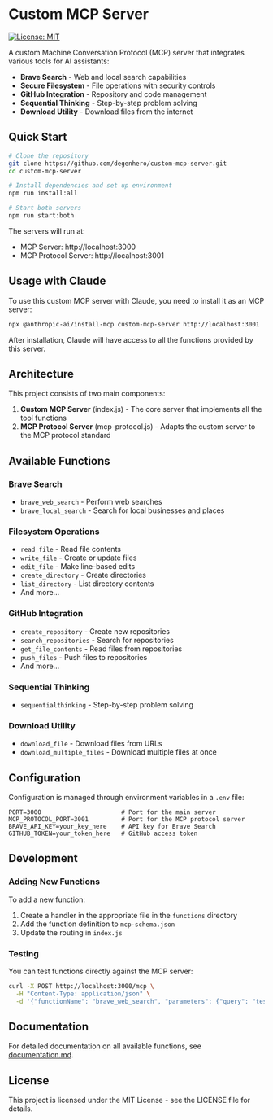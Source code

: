 # Custom MCP Server

[![License: MIT](https://img.shields.io/badge/License-MIT-yellow.svg)](https://opensource.org/licenses/MIT)

A custom Machine Conversation Protocol (MCP) server that integrates various tools for AI assistants:

- **Brave Search** - Web and local search capabilities
- **Secure Filesystem** - File operations with security controls
- **GitHub Integration** - Repository and code management
- **Sequential Thinking** - Step-by-step problem solving
- **Download Utility** - Download files from the internet

## Quick Start

```bash
# Clone the repository
git clone https://github.com/degenhero/custom-mcp-server.git
cd custom-mcp-server

# Install dependencies and set up environment
npm run install:all

# Start both servers
npm run start:both
```

The servers will run at:
- MCP Server: http://localhost:3000
- MCP Protocol Server: http://localhost:3001

## Usage with Claude

To use this custom MCP server with Claude, you need to install it as an MCP server:

```bash
npx @anthropic-ai/install-mcp custom-mcp-server http://localhost:3001
```

After installation, Claude will have access to all the functions provided by this server.

## Architecture

This project consists of two main components:

1. **Custom MCP Server** (index.js) - The core server that implements all the tool functions
2. **MCP Protocol Server** (mcp-protocol.js) - Adapts the custom server to the MCP protocol standard

## Available Functions

### Brave Search
- `brave_web_search` - Perform web searches
- `brave_local_search` - Search for local businesses and places

### Filesystem Operations
- `read_file` - Read file contents
- `write_file` - Create or update files
- `edit_file` - Make line-based edits
- `create_directory` - Create directories
- `list_directory` - List directory contents
- And more...

### GitHub Integration
- `create_repository` - Create new repositories
- `search_repositories` - Search for repositories
- `get_file_contents` - Read files from repositories
- `push_files` - Push files to repositories
- And more...

### Sequential Thinking
- `sequentialthinking` - Step-by-step problem solving

### Download Utility
- `download_file` - Download files from URLs
- `download_multiple_files` - Download multiple files at once

## Configuration

Configuration is managed through environment variables in a `.env` file:

```
PORT=3000                      # Port for the main server
MCP_PROTOCOL_PORT=3001         # Port for the MCP protocol server
BRAVE_API_KEY=your_key_here    # API key for Brave Search
GITHUB_TOKEN=your_token_here   # GitHub access token
```

## Development

### Adding New Functions

To add a new function:

1. Create a handler in the appropriate file in the `functions` directory
2. Add the function definition to `mcp-schema.json`
3. Update the routing in `index.js`

### Testing

You can test functions directly against the MCP server:

```bash
curl -X POST http://localhost:3000/mcp \
  -H "Content-Type: application/json" \
  -d '{"functionName": "brave_web_search", "parameters": {"query": "test query"}}'
```

## Documentation

For detailed documentation on all available functions, see [documentation.md](./documentation.md).

## License

This project is licensed under the MIT License - see the LICENSE file for details.
